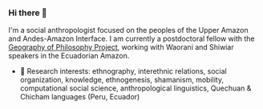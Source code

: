 ### Hi there 👋

I'm a social anthropologist focused on the peoples of the Upper Amazon and Andes-Amazon Interface. I am currently a postdoctoral fellow with the [Geography of Philosophy Project](http://www.geographyofphilosophy.com), working with Waorani and Shiwiar speakers in the Ecuadorian Amazon. 

- 💬 Research interests: ethnography, interethnic relations, social organization, knowledge, ethnogenesis, shamanism, mobility, computational social science, anthropological linguistics, Quechuan & Chicham languages (Peru, Ecuador)
